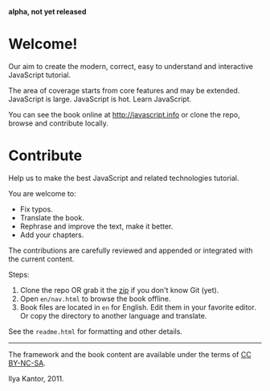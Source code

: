 
**alpha, not yet released**

# Welcome!

Our aim to create the modern, correct, easy to understand and interactive JavaScript tutorial.

The area of coverage starts from core features and may be extended. JavaScript is large. JavaScript is hot. Learn JavaScript.

You can see the book online at <http://javascript.info> or clone the repo, browse and contribute locally.

# Contribute

Help us to make the best JavaScript and related technologies tutorial.

You are welcome to:

 - Fix typos.
 - Translate the book.
 - Rephrase and improve the text, make it better.
 - Add your chapters.

The contributions are carefully reviewed and appended or integrated with the current content.

Steps:

 1. Clone the repo OR grab it the [zip](https://github.com/iliakan/javascript-book/zipball/master) if you don't know Git (yet).
 2. Open `en/nav.html` to browse the book offline.
 3. Book files are located in `en` for English. Edit them in your favorite editor. Or copy the directory to another language and translate.

See the `readme.html` for formatting and other details.

-----------

The framework and the book content are available under the terms of [CC BY-NC-SA](http://creativecommons.org/licenses/by-nc-sa/3.0/deed). 

Ilya Kantor, 2011.


